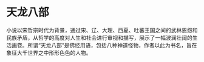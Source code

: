 # 天龙八部

小说以宋哲宗时代为背景，通过宋、辽、大理、西夏、吐蕃王国之间的武林恩怨和民族矛盾，从哲学的高度对人生和社会进行审视和描写，展示了一幅波澜壮阔的生活画卷。所谓“天龙八部”是佛经用语，包括八种神道怪物，作者以此为书名，旨在象征大千世界之中形形色色的人物。